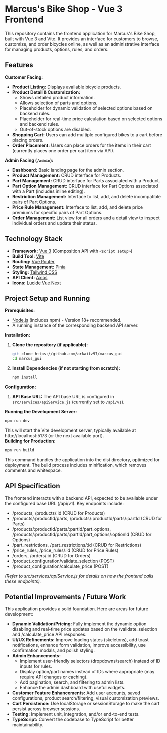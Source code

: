 # Marcus's Bike Shop - Vue 3 Frontend

This repository contains the frontend application for Marcus's Bike Shop, built with Vue 3 and Vite. It provides an interface for customers to browse, customize, and order bicycles online, as well as an administrative interface for managing products, options, rules, and orders.

## Features

**Customer Facing:**

* **Product Listing:** Displays available bicycle products.  
* **Product Detail & Customization:**  
    * Shows detailed product information.  
    * Allows selection of parts and options.  
    * Placeholder for dynamic validation of selected options based on backend rules.  
    * Placeholder for real-time price calculation based on selected options and backend rules.  
    * Out-of-stock options are disabled.  
* **Shopping Cart:** Users can add multiple configured bikes to a cart before placing orders.  
* **Order Placement:** Users can place orders for the items in their cart (currently places one order per cart item via API).

**Admin Facing (`/admin`):**

* **Dashboard:** Basic landing page for the admin section.  
* **Product Management:** CRUD interface for Products.  
* **Part Management:** CRUD interface for Parts associated with a Product.  
* **Part Option Management:** CRUD interface for Part Options associated with a Part (includes inline editing).  
* **Restriction Management:** Interface to list, add, and delete incompatible pairs of Part Options.  
* **Price Rule Management:** Interface to list, add, and delete price premiums for specific pairs of Part Options.  
* **Order Management:** List view for all orders and a detail view to inspect individual orders and update their status.

## Technology Stack

* **Framework:** [Vue 3](https://vuejs.org/) (Composition API with `<script setup>`)  
* **Build Tool:** [Vite](https://vitejs.dev/)  
* **Routing:** [Vue Router](https://router.vuejs.org/)  
* **State Management:** [Pinia](https://pinia.vuejs.org/)  
* **Styling:** [Tailwind CSS](https://tailwindcss.com/)  
* **API Client:** [Axios](https://axios-http.com/)  
* **Icons:** [Lucide Vue Next](https://lucide.dev/)

## Project Setup and Running

**Prerequisites:**

* [Node.js](https://nodejs.org/) (includes npm) - Version 18+ recommended.  
* A running instance of the corresponding backend API server.

**Installation:**

1.  **Clone the repository (if applicable):**  
    ```bash  
    git clone https://github.com/arkaitz97/marcus_gui
    cd marcus_gui  
    ```  

2.  **Install Dependencies (if not starting from scratch):**  
    ```bash  
    npm install  
    ```

**Configuration:**

1.  **API Base URL:** The API base URL is configured in `src/services/apiService.js` (currently set to `/api/v1`).  

**Running the Development Server:**

```bash  
npm run dev
```

This will start the Vite development server, typically available at http://localhost:5173 (or the next available port).  
**Building for Production:**  
```bash
npm run build
```

This command bundles the application into the dist directory, optimized for deployment. The build process includes minification, which removes comments and whitespace.

## **API Specification**

The frontend interacts with a backend API, expected to be available under the configured base URL (/api/v1). Key endpoints include:

* /products, /products/:id (CRUD for Products)  
* /products/:productId/parts, /products/:productId/parts/:partId (CRUD for Parts)  
* /products/:productId/parts/:partId/part_options, /products/:productId/parts/:partId/part_options/:optionId (CRUD for Options)  
* /part_restrictions, /part_restrictions/:id (CRUD for Restrictions)  
* /price_rules, /price_rules/:id (CRUD for Price Rules)  
* /orders, /orders/:id (CRUD for Orders)  
* /product_configuration/validate_selection (POST)  
* /product_configuration/calculate_price (POST)

*(Refer to src/services/apiService.js for details on how the frontend calls these endpoints).*

## **Potential Improvements / Future Work**

This application provides a solid foundation. Here are areas for future development:

* **Dynamic Validation/Pricing:** Fully implement the dynamic option disabling and real-time price updates based on the /validate_selection and /calculate_price API responses.  
* **UI/UX Refinements:** Improve loading states (skeletons), add toast notifications, enhance form validation, improve accessibility, use confirmation modals, and polish styling.  
* **Admin Enhancements:**  
  * Implement user-friendly selectors (dropdowns/search) instead of ID inputs for rules.  
  * Display option/part names instead of IDs where appropriate (may require API changes or caching).  
  * Add pagination, search, and filtering to admin lists.  
  * Enhance the admin dashboard with useful widgets.  
* **Customer Feature Enhancements:** Add user accounts, saved configurations, product search/filtering, visual customization previews.  
* **Cart Persistence:** Use localStorage or sessionStorage to make the cart persist across browser sessions.  
* **Testing:** Implement unit, integration, and/or end-to-end tests.  
* **TypeScript:** Convert the codebase to TypeScript for better maintainability.
